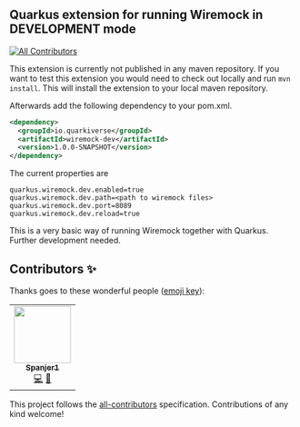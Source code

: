 ## Quarkus extension for running Wiremock in DEVELOPMENT mode
<!-- ALL-CONTRIBUTORS-BADGE:START - Do not remove or modify this section -->
[![All Contributors](https://img.shields.io/badge/all_contributors-1-orange.svg?style=flat-square)](#contributors-)
<!-- ALL-CONTRIBUTORS-BADGE:END -->

This extension is currently not published in any maven repository.
If you want to test this extension you would need to check out locally and run ``mvn install``. This will install the extension to your local maven repository.

Afterwards add the following dependency to your pom.xml.  
```xml
<dependency>
  <groupId>io.quarkiverse</groupId>
  <artifactId>wiremock-dev</artifactId>
  <version>1.0.0-SNAPSHOT</version>
</dependency>
```

The current properties are
```properties
quarkus.wiremock.dev.enabled=true
quarkus.wiremock.dev.path=<path to wiremock files>
quarkus.wiremock.dev.port=8089
quarkus.wiremock.dev.reload=true
```

This is a very basic way of running Wiremock together with Quarkus. 
Further development needed.
## Contributors ✨

Thanks goes to these wonderful people ([emoji key](https://allcontributors.org/docs/en/emoji-key)):

<!-- ALL-CONTRIBUTORS-LIST:START - Do not remove or modify this section -->
<!-- prettier-ignore-start -->
<!-- markdownlint-disable -->
<table>
  <tbody>
    <tr>
      <td align="center"><a href="https://github.com/Spanjer1"><img src="https://avatars.githubusercontent.com/u/40360503?v=4?s=100" width="100px;" alt=""/><br /><sub><b>Spanjer1</b></sub></a><br /><a href="https://github.com/quarkiverse/quarkus-wiremock/commits?author=Spanjer1" title="Code">💻</a> <a href="#maintenance-Spanjer1" title="Maintenance">🚧</a></td>
    </tr>
  </tbody>
</table>

<!-- markdownlint-restore -->
<!-- prettier-ignore-end -->

<!-- ALL-CONTRIBUTORS-LIST:END -->

This project follows the [all-contributors](https://github.com/all-contributors/all-contributors) specification. Contributions of any kind welcome!